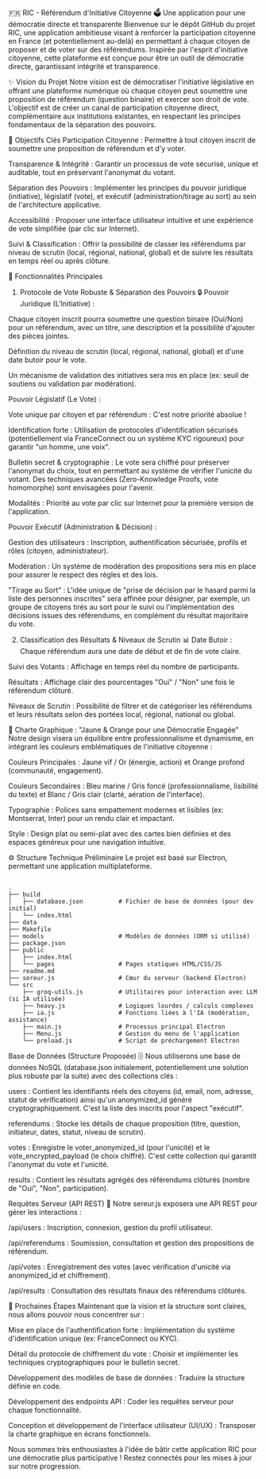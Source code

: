 🇫🇷 RIC - Référendum d'Initiative Citoyenne 🗳️
Une application pour une démocratie directe et transparente
Bienvenue sur le dépôt GitHub du projet RIC, une application ambitieuse visant à renforcer la participation citoyenne en France (et potentiellement au-delà) en permettant à chaque citoyen de proposer et de voter sur des référendums. Inspirée par l'esprit d'initiative citoyenne, cette plateforme est conçue pour être un outil de démocratie directe, garantissant intégrité et transparence.

✨ Vision du Projet
Notre vision est de démocratiser l'initiative législative en offrant une plateforme numérique où chaque citoyen peut soumettre une proposition de référendum (question binaire) et exercer son droit de vote. L'objectif est de créer un canal de participation citoyenne direct, complémentaire aux institutions existantes, en respectant les principes fondamentaux de la séparation des pouvoirs.

🎯 Objectifs Clés
Participation Citoyenne : Permettre à tout citoyen inscrit de soumettre une proposition de référendum et d'y voter.

Transparence & Intégrité : Garantir un processus de vote sécurisé, unique et auditable, tout en préservant l'anonymat du votant.

Séparation des Pouvoirs : Implémenter les principes du pouvoir juridique (initiative), législatif (vote), et exécutif (administration/tirage au sort) au sein de l'architecture applicative.

Accessibilité : Proposer une interface utilisateur intuitive et une expérience de vote simplifiée (par clic sur Internet).

Suivi & Classification : Offrir la possibilité de classer les référendums par niveau de scrutin (local, régional, national, global) et de suivre les résultats en temps réel ou après clôture.

🔑 Fonctionnalités Principales
1. Protocole de Vote Robuste & Séparation des Pouvoirs 🔒
Pouvoir Juridique (L'Initiative) :

Chaque citoyen inscrit pourra soumettre une question binaire (Oui/Non) pour un référendum, avec un titre, une description et la possibilité d'ajouter des pièces jointes.

Définition du niveau de scrutin (local, régional, national, global) et d'une date butoir pour le vote.

Un mécanisme de validation des initiatives sera mis en place (ex: seuil de soutiens ou validation par modération).

Pouvoir Législatif (Le Vote) :

Vote unique par citoyen et par référendum : C'est notre priorité absolue !

Identification forte : Utilisation de protocoles d'identification sécurisés (potentiellement via FranceConnect ou un système KYC rigoureux) pour garantir "un homme, une voix".

Bulletin secret & cryptographie : Le vote sera chiffré pour préserver l'anonymat du choix, tout en permettant au système de vérifier l'unicité du votant. Des techniques avancées (Zero-Knowledge Proofs, vote homomorphe) sont envisagées pour l'avenir.

Modalités : Priorité au vote par clic sur Internet pour la première version de l'application.

Pouvoir Exécutif (Administration & Décision) :

Gestion des utilisateurs : Inscription, authentification sécurisée, profils et rôles (citoyen, administrateur).

Modération : Un système de modération des propositions sera mis en place pour assurer le respect des règles et des lois.

"Tirage au Sort" : L'idée unique de "prise de décision par le hasard parmi la liste des personnes inscrites" sera affinée pour désigner, par exemple, un groupe de citoyens tirés au sort pour le suivi ou l'implémentation des décisions issues des référendums, en complément du résultat majoritaire du vote.

2. Classification des Résultats & Niveaux de Scrutin 📊
Date Butoir : Chaque référendum aura une date de début et de fin de vote claire.

Suivi des Votants : Affichage en temps réel du nombre de participants.

Résultats : Affichage clair des pourcentages "Oui" / "Non" une fois le référendum clôturé.

Niveaux de Scrutin : Possibilité de filtrer et de catégoriser les référendums et leurs résultats selon des portées local, régional, national ou global.

🎨 Charte Graphique : "Jaune & Orange pour une Démocratie Engagée"
Notre design visera un équilibre entre professionnalisme et dynamisme, en intégrant les couleurs emblématiques de l'initiative citoyenne :

Couleurs Principales : Jaune vif / Or (énergie, action) et Orange profond (communauté, engagement).

Couleurs Secondaires : Bleu marine / Gris foncé (professionnalisme, lisibilité du texte) et Blanc / Gris clair (clarté, aération de l'interface).

Typographie : Polices sans empattement modernes et lisibles (ex: Montserrat, Inter) pour un rendu clair et impactant.

Style : Design plat ou semi-plat avec des cartes bien définies et des espaces généreux pour une navigation intuitive.

⚙️ Structure Technique Préliminaire
Le projet est basé sur Electron, permettant une application multiplateforme.
```

.
├── build
│   ├── database.json          # Fichier de base de données (pour dev initial)
│   └── index.html
├── data
├── Makefile
├── models                     # Modèles de données (ORM si utilisé)
├── package.json
├── public
│   ├── index.html
│   └── pages                  # Pages statiques HTML/CSS/JS
├── readme.md
├── sereur.js                  # Cœur du serveur (backend Electron)
└── src
    ├── groq-utils.js          # Utilitaires pour interaction avec LLM (si IA utilisée)
    ├── heavy.js               # Logiques lourdes / calculs complexes
    ├── ia.js                  # Fonctions liées à l'IA (modération, assistance)
    ├── main.js                # Processus principal Electron
    ├── Menu.js                # Gestion du menu de l'application
    └── preload.js             # Script de préchargement Electron
```
Base de Données (Structure Proposée) 🗄️
Nous utiliserons une base de données NoSQL (database.json initialement, potentiellement une solution plus robuste par la suite) avec des collections clés :

users : Contient les identifiants réels des citoyens (id, email, nom, adresse, statut de vérification) ainsi qu'un anonymized_id généré cryptographiquement. C'est la liste des inscrits pour l'aspect "exécutif".

referendums : Stocke les détails de chaque proposition (titre, question, initiateur, dates, statut, niveau de scrutin).

votes : Enregistre le voter_anonymized_id (pour l'unicité) et le vote_encrypted_payload (le choix chiffré). C'est cette collection qui garantit l'anonymat du vote et l'unicité.

results : Contient les résultats agrégés des référendums clôturés (nombre de "Oui", "Non", participation).

Requêtes Serveur (API REST) 🚀
Notre sereur.js exposera une API REST pour gérer les interactions :

/api/users : Inscription, connexion, gestion du profil utilisateur.

/api/referendums : Soumission, consultation et gestion des propositions de référendum.

/api/votes : Enregistrement des votes (avec vérification d'unicité via anonymized_id et chiffrement).

/api/results : Consultation des résultats finaux des référendums clôturés.

🚧 Prochaines Étapes
Maintenant que la vision et la structure sont claires, nous allons pouvoir nous concentrer sur :

Mise en place de l'authentification forte : Implémentation du système d'identification unique (ex: FranceConnect ou KYC).

Détail du protocole de chiffrement du vote : Choisir et implémenter les techniques cryptographiques pour le bulletin secret.

Développement des modèles de base de données : Traduire la structure définie en code.

Développement des endpoints API : Coder les requêtes serveur pour chaque fonctionnalité.

Conception et développement de l'interface utilisateur (UI/UX) : Transposer la charte graphique en écrans fonctionnels.

Nous sommes très enthousiastes à l'idée de bâtir cette application RIC pour une démocratie plus participative ! Restez connectés pour les mises à jour sur notre progression.